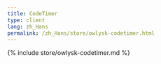 ```yaml
---
title: CodeTimer
type: client
lang: zh_Hans
permalink: /zh_Hans/store/owlysk-codetimer.html
---
```


{% include store/owlysk-codetimer.md %}
 
